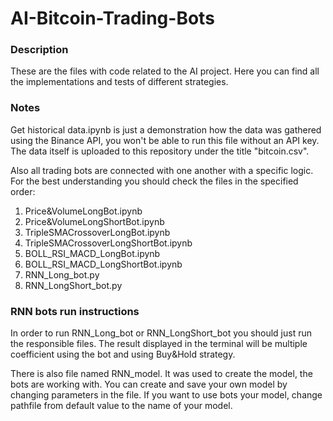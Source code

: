 # AI-Bitcoin-Trading-Bots

### Description
These are the files with code related to the AI project. Here you can find all the implementations and tests of different strategies.   

### Notes  
Get historical data.ipynb is just a demonstration how the data was gathered using the Binance API, you won't be able to run this file without an API key. The data itself is uploaded to this repository under the title "bitcoin.csv".

Also all trading bots are connected with one another with a specific logic. For the best understanding you should check the files in the specified order:  
1. Price&VolumeLongBot.ipynb  
2. Price&VolumeLongShortBot.ipynb  
3. TripleSMACrossoverLongBot.ipynb  
4. TripleSMACrossoverLongShortBot.ipynb  
5. BOLL_RSI_MACD_LongBot.ipynb  
6. BOLL_RSI_MACD_LongShortBot.ipynb  
7. RNN_Long_bot.py  
8. RNN_LongShort_bot.py

### RNN bots run instructions
In order to run RNN_Long_bot or RNN_LongShort_bot you should just run the responsible files.
The result displayed in the terminal will be multiple coefficient using the bot and using Buy&Hold strategy.

There is also file named RNN_model. It was used to create the model, the bots are working with. You can create and save your own model by changing parameters in the file. If you want to use bots your model, change pathfile from default value to the name of your model.
